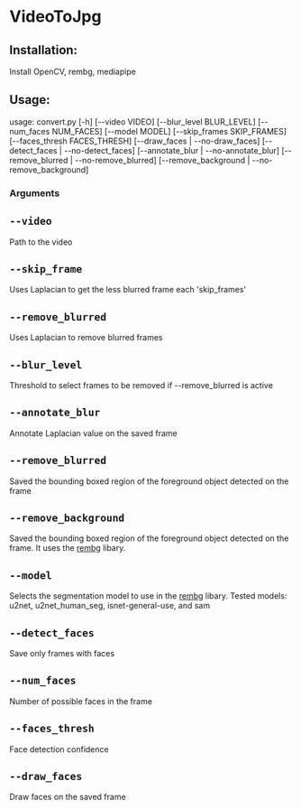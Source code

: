 <h1>VideoToJpg</h1>

<h2>Installation: </h2>

<p>Install OpenCV, rembg, mediapipe</p>

<h2>Usage: </h2>

usage: convert.py [-h] [--video VIDEO] [--blur_level BLUR_LEVEL] [--num_faces NUM_FACES] [--model MODEL] [--skip_frames SKIP_FRAMES]
                  [--faces_thresh FACES_THRESH] [--draw_faces | --no-draw_faces] [--detect_faces | --no-detect_faces]
                  [--annotate_blur | --no-annotate_blur] [--remove_blurred | --no-remove_blurred] [--remove_background | --no-remove_background]


<h3>Arguments</h3>

``--video``
------------------
Path to the video

``--skip_frame``
------------------
Uses Laplacian to get the less blurred frame each 'skip_frames'

``--remove_blurred``
------------------
Uses Laplacian to remove blurred frames

``--blur_level``
------------------
Threshold to select frames to be removed if --remove_blurred is active

``--annotate_blur``
------------------
Annotate Laplacian value on the saved frame

``--remove_blurred``
------------------
Saved the bounding boxed region of the foreground object detected on the frame

``--remove_background``
------------------
Saved the bounding boxed region of the foreground object detected on the frame.
It uses the <a href="https://github.com/danielgatis/rembg">rembg</a> libary.

``--model``
------------------
Selects the segmentation model to use in the <a href="https://github.com/danielgatis/rembg">rembg</a> libary.
Tested models: u2net, u2net_human_seg, isnet-general-use, and sam

``--detect_faces``
------------------
Save only frames with faces

``--num_faces``
------------------
Number of possible faces in the frame

``--faces_thresh``
------------------
Face detection confidence

``--draw_faces``
------------------
Draw faces on the saved frame